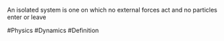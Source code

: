 An isolated system is one on which no external forces act and no particles enter or leave

#Physics #Dynamics #Definition